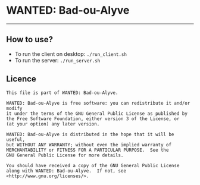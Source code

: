 # WANTED: Bad-ou-Alyve
------

## How to use?

- To run the client on desktop:
`./run_client.sh`
- To run the server:
`./run_server.sh`

## Licence
```
This file is part of WANTED: Bad-ou-Alyve.

WANTED: Bad-ou-Alyve is free software: you can redistribute it and/or modify
it under the terms of the GNU General Public License as published by
the Free Software Foundation, either version 3 of the License, or
(at your option) any later version.

WANTED: Bad-ou-Alyve is distributed in the hope that it will be useful,
but WITHOUT ANY WARRANTY; without even the implied warranty of
MERCHANTABILITY or FITNESS FOR A PARTICULAR PURPOSE.  See the
GNU General Public License for more details.

You should have received a copy of the GNU General Public License
along with WANTED: Bad-ou-Alyve.  If not, see <http://www.gnu.org/licenses/>.
```
